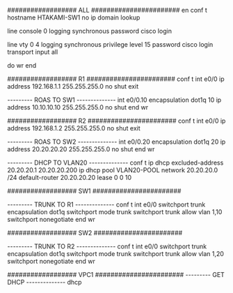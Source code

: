 ################## ALL #######################
en
conf t
hostname HTAKAMI-SW1
no ip domain lookup

line console 0
logging synchronous
password cisco
login

line vty 0 4
logging synchronous
privilege level 15
password cisco
login
transport input all

do wr
end

################## R1 #######################
conf t
int e0/0
ip address 192.168.1.1 255.255.255.0
no shut
exit

--------- ROAS TO SW1 --------------
int e0/0.10
encapsulation dot1q 10
ip address 10.10.10.10 255.255.255.0
no shut
end
wr

################## R2 #######################
conf t
int e0/0
ip address 192.168.1.2 255.255.255.0
no shut
exit

--------- ROAS TO SW2 --------------
int e0/0.20
encapsulation dot1q 20
ip address 20.20.20.20 255.255.255.0
no shut
end
wr

--------- DHCP TO VLAN20 --------------
conf t
ip dhcp excluded-address 20.20.20.1 20.20.20.200
ip dhcp pool VLAN20-POOL
network 20.20.20.0 /24
default-router 20.20.20.20
lease 0 0 10

################## SW1 #######################

--------- TRUNK TO R1 --------------
conf t
int e0/0
switchport trunk encapsulation dot1q
switchport mode trunk
switchport trunk allow vlan 1,10
switchport nonegotiate
end
wr

################## SW2 #######################

--------- TRUNK TO R2 --------------
conf t
int e0/0
switchport trunk encapsulation dot1q
switchport mode trunk
switchport trunk allow vlan 1,20
switchport nonegotiate
end
wr

################## VPC1 #######################
--------- GET DHCP --------------
dhcp
